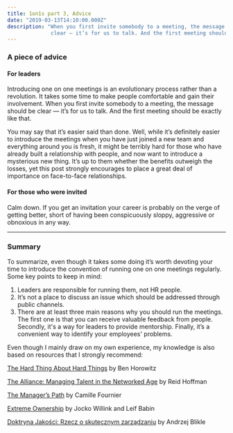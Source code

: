 ```yaml
---
title: 1on1s part 3, Advice
date: "2019-03-13T14:10:00.000Z"
description: "When you first invite somebody to a meeting, the message should be
              clear — it’s for us to talk. And the first meeting should be exactly like that."
---
```

### A piece of advice

#### For leaders

Introducing one on one meetings is an evolutionary process rather than a
revolution. It takes some time to make people comfortable and gain their
involvement. When you first invite somebody to a meeting, the message should be
clear — it’s for us to talk. And the first meeting should be exactly like that.

You may say that it’s easier said than done. Well, while it’s definitely easier
to introduce the meetings when you have just joined a new team and everything
around you is fresh, it might be terribly hard for those who have already built
a relationship with people, and now want to introduce a mysterious new thing.
It’s up to them whether the benefits outweigh the losses, yet this post strongly
encourages to place a great deal of importance on face-to-face relationships.

#### For those who were invited

Calm down. If you get an invitation your career is probably on the verge of
getting better, short of having been conspicuously sloppy, aggressive or
obnoxious in any way. 

----

### Summary

To summarize, even though it takes some doing it’s worth devoting your time to
introduce the convention of running one on one meetings regularly. Some key points to keep in mind:

1.  Leaders are responsible for running them, not HR people.
1.  It’s not a place to discuss an issue which should be addressed through public
channels.
1.  There are at least three main reasons why you should run the meetings. The first one is that you can
receive valuable feedback from people. Secondly, it's a
way for leaders to provide mentorship. Finally, it’s a convenient way to
identify your employees' problems.

Even though I mainly draw on my own experience, my knowledge is also based on
resources that I strongly recommend:

[The Hard Thing About Hard
Things](https://www.amazon.com/Hard-Thing-About-Things-Building/dp/0062273205)
by Ben Horowitz

[The Alliance: Managing Talent in the Networked
Age](https://www.amazon.com/Alliance-Managing-Talent-Networked-Age/dp/1625275773)
by Reid Hoffman

[The Manager’s
Path](https://www.amazon.com/Managers-Path-Leaders-Navigating-Growth/dp/1491973897)
by Camille Fournier

[Extreme
Ownership](https://www.amazon.com/Extreme-Ownership-U-S-Navy-SEALs/dp/1250183863/)
by Jocko Willink and Leif Babin

[Doktryna Jakości: Rzecz o skutecznym
zarządzaniu](https://www.moznainaczej.com.pl/Download/DoktrynaJakosci/DoktrynaJako%C5%9Bci_wydanie_II.pdf)
by Andrzej Blikle
